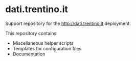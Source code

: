 dati.trentino.it
================

Support repository for the http://dati.trentino.it deployment.

This repository contains:

* Miscellaneous helper scripts
* Templates for configuration files
* Documentation

